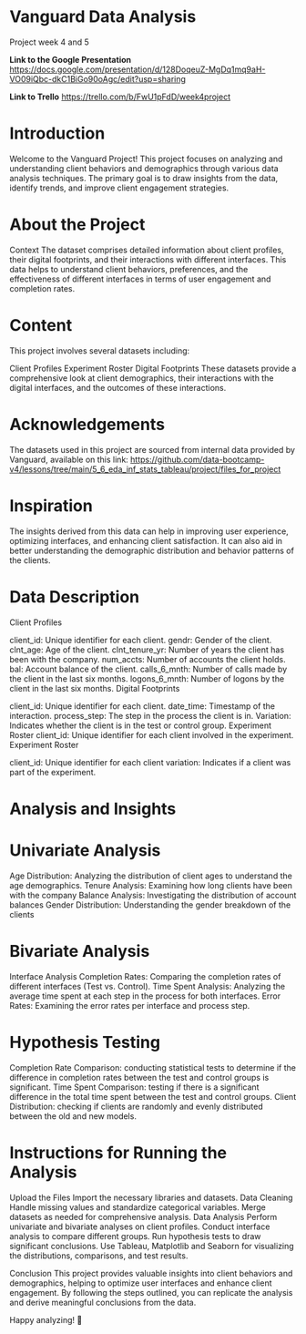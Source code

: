 # Vanguard Data Analysis
Project week 4 and 5

**Link to the Google Presentation** https://docs.google.com/presentation/d/128DoqeuZ-MgDq1mq9aH-VO09iQbc-dkC1BiGo90oAgc/edit?usp=sharing

**Link to Trello** https://trello.com/b/FwU1pFdD/week4project

# Introduction
Welcome to the Vanguard Project! This project focuses on analyzing and understanding client behaviors and demographics through various data analysis techniques. The primary goal is to draw insights from the data, identify trends, and improve client engagement strategies.

# About the Project
Context The dataset comprises detailed information about client profiles, their digital footprints, and their interactions with different interfaces. This data helps to understand client behaviors, preferences, and the effectiveness of different interfaces in terms of user engagement and completion rates.

# Content
This project involves several datasets including:

Client Profiles Experiment Roster Digital Footprints These datasets provide a comprehensive look at client demographics, their interactions with the digital interfaces, and the outcomes of these interactions.

# Acknowledgements
The datasets used in this project are sourced from internal data provided by Vanguard, available on this link: https://github.com/data-bootcamp-v4/lessons/tree/main/5_6_eda_inf_stats_tableau/project/files_for_project

# Inspiration
The insights derived from this data can help in improving user experience, optimizing interfaces, and enhancing client satisfaction. It can also aid in better understanding the demographic distribution and behavior patterns of the clients.

# Data Description
Client Profiles

client_id: Unique identifier for each client.
gendr: Gender of the client.
clnt_age: Age of the client.
clnt_tenure_yr: Number of years the client has been with the company.
num_accts: Number of accounts the client holds.
bal: Account balance of the client.
calls_6_mnth: Number of calls made by the client in the last six months.
logons_6_mnth: Number of logons by the client in the last six months.
Digital Footprints

client_id: Unique identifier for each client.
date_time: Timestamp of the interaction.
process_step: The step in the process the client is in.
Variation: Indicates whether the client is in the test or control group.
Experiment Roster
client_id: Unique identifier for each client involved in the experiment.
Experiment Roster

client_id: Unique identifier for each client
variation: Indicates if a client was part of the experiment.

# Analysis and Insights 

# Univariate Analysis 
Age Distribution: Analyzing the distribution of client ages to understand the age demographics. Tenure Analysis: Examining how long clients have been with the company Balance Analysis: Investigating the distribution of account balances Gender Distribution: Understanding the gender breakdown of the clients

# Bivariate Analysis 
Interface Analysis Completion Rates: Comparing the completion rates of different interfaces (Test vs. Control). Time Spent Analysis: Analyzing the average time spent at each step in the process for both interfaces. Error Rates: Examining the error rates per interface and process step.

# Hypothesis Testing 
Completion Rate Comparison: conducting statistical tests to determine if the difference in completion rates between the test and control groups is significant. Time Spent Comparison: testing if there is a significant difference in the total time spent between the test and control groups. Client Distribution: checking if clients are randomly and evenly distributed between the old and new models.

# Instructions for Running the Analysis 
Upload the Files Import the necessary libraries and datasets. Data Cleaning Handle missing values and standardize categorical variables. Merge datasets as needed for comprehensive analysis. Data Analysis Perform univariate and bivariate analyses on client profiles. Conduct interface analysis to compare different groups. Run hypothesis tests to draw significant conclusions. Use Tableau, Matplotlib and Seaborn for visualizing the distributions, comparisons, and test results.

Conclusion This project provides valuable insights into client behaviors and demographics, helping to optimize user interfaces and enhance client engagement. By following the steps outlined, you can replicate the analysis and derive meaningful conclusions from the data.

Happy analyzing! 🎉
